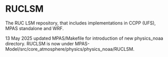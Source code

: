 # RUCLSM
The RUC LSM repository, that includes implementations in CCPP (UFS), MPAS standalone and WRF.

13 May 2025 updated MPAS/Makefile for introduction of new physics_noaa directory.
            RUCLSM is now under MPAS-Model/src/core_atmosphere/physics/physics_noaa/RUCLSM.

